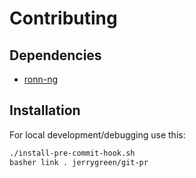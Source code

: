 # Contributing

## Dependencies

- [ronn-ng](https://github.com/apjanke/ronn-ng)

## Installation

For local development/debugging use this:

```bash
./install-pre-commit-hook.sh
basher link . jerrygreen/git-pr
```
